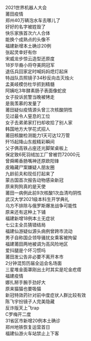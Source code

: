 2021世界机器人大会  
莆田疫情  
郑州40万辆泡水车去哪儿了  
好好的名字被姓毁了  
快乐家族首次六人合体  
能换个成熟点的头像不  
福建新增本土确诊20例  
张起灵幸好有你  
宋威龙步惊云造型还原度  
18岁华裔小将夺美网冠军  
退伍兵回家定时喊妈妈熄灯起床  
特战队员照镜子34秒反向击灭烛火  
孟美岐模仿杜华抓到精髓  
阿姨吃3年酵素肠子表面像蛇皮  
女子投诉民警当晚被铐走  
是我羡慕的发量了  
莆田疑似疫情源头曾三次核酸阴性  
见过最令人窒息的工位  
女子去弟弟家打扫却收拾了别人家  
韩国地方大学花式招人  
莆田核酸检测能力1天可达12万管  
歼15起降山东舰精彩瞬间  
父子俩高铁占座还光脚架桌板上  
保定致6死羽绒加工厂曾被罚72000元  
曾舜晞香肠嘴神还原欧阳锋  
皮箱藏尸案嫌疑人朋友圈  
九龄前夫和现任打起来了  
蒙古国首次报告动物感染新冠  
原来狗狗真的是天使  
莆田一病例此前9次核酸1次血清均阴性  
武汉大学2021级本科生开学典礼  
乌方不排除与俄罗斯爆发战争可能性  
原来还有这种上下铺  
福建新增18例本土无症状  
七公主全员猜错结局  
福建仙游疑似源头病例曾跨市流动  
男子自称国企领导骚扰女乘客被拘留  
福建莆田两地被调为高风险地区  
爱抖腿是个坏习惯吗  
莆田发公告非必要不离开本市  
2分钟混剪历届全运会名场面  
三星堆金面罩刚出土时其实是坨金疙瘩  
福建疫情  
娜扎掰手腕手劲好大  
原来猫猫也要吸猫  
新冠特效药针对前中度症状人群比较有效  
陈飞宇扮镜子人完美隐藏  
反诈版天上飞rap  
C罗梅开二度  
31省区市新增20例本土确诊  
郑州地铁恢复运营首日  
福建仙游火车站禁止上下客  
